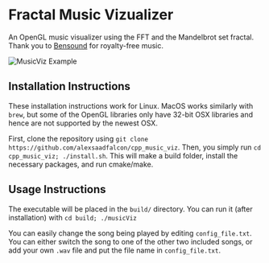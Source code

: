 # Fractal Music Vizualizer
An OpenGL music visualizer using the FFT and the Mandelbrot set fractal. Thank you to [Bensound](https://www.bensound.com/) for royalty-free music.

![MusicViz Example](examples/moose.gif)

## Installation Instructions

These installation instructions work for Linux. MacOS works similarly with `brew`, but some of the OpenGL libraries only have 32-bit OSX libraries and hence are not supported by the newest OSX.

First, clone the repository using `git clone https://github.com/alexsaadfalcon/cpp_music_viz`. Then, you simply run `cd cpp_music_viz; ./install.sh`. This will make a build folder, install the necessary packages, and run cmake/make.

## Usage Instructions

The executable will be placed in the `build/` directory. You can run it (after installation) with `cd build; ./musicViz`

You can easily change the song being played by editing `config_file.txt`. You can either switch the song to one of the other two included songs, or add your own `.wav` file and put the file name in `config_file.txt`.

